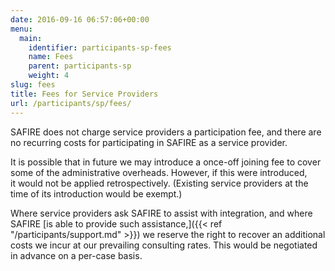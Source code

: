 ```yaml
--- 
date: 2016-09-16 06:57:06+00:00
menu: 
  main: 
    identifier: participants-sp-fees
    name: Fees
    parent: participants-sp
    weight: 4
slug: fees
title: Fees for Service Providers
url: /participants/sp/fees/
---
```


SAFIRE does not charge service providers a participation fee, and there are no recurring costs for participating in SAFIRE as a service provider.

It is possible that in future we may introduce a once-off joining fee to cover some of the administrative overheads. However, if this were introduced, it would not be applied retrospectively. (Existing service providers at the time of its introduction would be exempt.)

Where service providers ask SAFIRE to assist with integration, and where SAFIRE [is able to provide such assistance,]({{< ref "/participants/support.md" >}}) we reserve the right to recover an additional costs we incur at our prevailing consulting rates. This would be negotiated in advance on a per-case basis.
